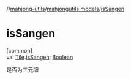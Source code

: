 //[mahjong-utils](../../index.md)/[mahjongutils.models](index.md)/[isSangen](is-sangen.md)

# isSangen

[common]\
val [Tile](-tile/index.md).[isSangen](is-sangen.md): [Boolean](https://kotlinlang.org/api/latest/jvm/stdlib/kotlin-stdlib/kotlin/-boolean/index.html)

是否为三元牌
